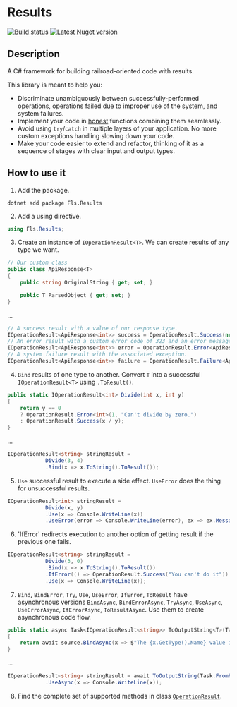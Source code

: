 # Results

[![Build status](https://ci.appveyor.com/api/projects/status/ol33akfttn7sl176?svg=true)](https://ci.appveyor.com/project/vkamiansky/results) [![Latest Nuget version](https://img.shields.io/nuget/v/results.svg)](https://www.nuget.org/packages/results)

## Description
A C# framework for building railroad-oriented code with results.

This library is meant to help you:

* Discriminate unambiguously between successfully-performed operations, operations failed due to improper use of the system, and system failures.
* Implement your code in [honest](http://functionalprogrammingcsharp.com/honest-functions) functions combining them seamlessly.
* Avoid using `try`/`catch` in multiple layers of your application. No more custom exceptions handling slowing down your code.
* Make your code easier to extend and refactor, thinking of it as a sequence of stages with clear input and output types.

## How to use it

1) Add the package.

```
dotnet add package Fls.Results
```

2) Add a using directive.

```c#
using Fls.Results;
```

3) Create an instance of `IOperationResult<T>`. We can create results of any type we want.

```c#
// Our custom class
public class ApiResponse<T>
{
    public string OriginalString { get; set; }

    public T ParsedObject { get; set; }
}
```
...
```c#
// A success result with a value of our response type.
IOperationResult<ApiResponse<int>> success = OperationResult.Success(new ApiResponse<int>() { OriginalString = "2", ParsedObject = 2 });
// An error result with a custom error code of 323 and an error message.
IOperationResult<ApiResponse<int>> error = OperationResult.Error<ApiResponse<int>>(323, "Wrong input from user.");
// A system failure result with the associated exception.
IOperationResult<ApiResponse<int>> failure = OperationResult.Failure<ApiResponse<int>>(new InvalidOperationException());
```

4) `Bind` results of one type to another. Convert `T` into a successful `IOperationResult<T>` using `.ToResult()`.

```c#
public static IOperationResult<int> Divide(int x, int y)
{
    return y == 0
    ? OperationResult.Error<int>(1, "Can't divide by zero.")
    : OperationResult.Success(x / y);
}
```
...
```c#
IOperationResult<string> stringResult = 
            Divide(3, 4)
            .Bind(x => x.ToString().ToResult());
```

5) `Use` successful result to execute a side effect. `UseError` does the thing for unsuccessful results.

```c#
IOperationResult<int> stringResult = 
            Divide(x, y)
            .Use(x => Console.WriteLine(x))
            .UseError(error => Console.WriteLine(error), ex => ex.Message);
```

6) 'IfError' redirects execution to another option of getting result if the previous one fails.

```c#
IOperationResult<string> stringResult = 
            Divide(3, 0)
            .Bind(x => x.ToString().ToResult())
            .IfError(() => OperationResult.Success("You can't do it"))
            .Use(x => Console.WriteLine(x));
 ```
 
7) `Bind`, `BindError`, `Try`, `Use`, `UseError`, `IfError`, `ToResult` have asynchronous versions `BindAsync`, `BindErrorAsync`, `TryAsync`, `UseAsync`, `UseErrorAsync`, `IfErrorAsync`, `ToResultAsync`. Use them to create asynchronous code flow.

```c#
public static async Task<IOperationResult<string>> ToOutputString<T>(Task<IOperationResult<T>> source)
{
    return await source.BindAsync(x => $"The {x.GetType().Name} value is {x.ToString()}".ToResult());
}
```
...
```c#
IOperationResult<string> stringResult = await ToOutputString(Task.FromResult(OperationResult.Success(1)))
            .UseAsync(x => Console.WriteLine(x));
```

8) Find the complete set of supported methods in class [`OperationResult`](https://github.com/vkamiansky/results/blob/master/src/Fls.Results/OperationResult.cs).
